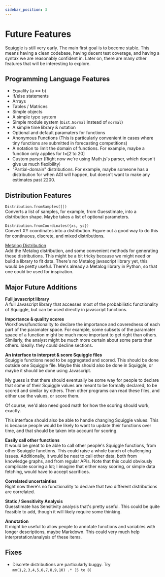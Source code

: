 ```yaml
---
sidebar_position: 3
---
```


# Future Features
Squiggle is still very early. The main first goal is to become stable. This means having a clean codebase, having decent test coverage, and having a syntax we are reasonably confident in. Later on, there are many other features that will be interesting to explore.

## Programming Language Features
- Equality (a == b)
- If/else statements
- Arrays 
- Tables / Matrices
- Simple objects
- A simple type system
- Simple module system (``Dist.Normal`` instead of ``normal``)
- A simple time library & notation
- Optional and default paramaters for functions
- Anonymous Functions (This is particularly convenient in cases where tiny functions are submitted in forecasting competitions)
- A notation to limit the domain of functions. For example, maybe a function only applies for t=[2 to 20]
- Custom parser (Right now we're using Math.js's parser, which doesn't give us much flexibility)
- "Partial-domain" distributions. For example, maybe someone has a distribution for when AGI will happen, but doesn't want to make any estimates past 2200.

## Distribution Features
``Distribution.fromSamples([])``  
Converts a list of samples, for example, from Guesstimate, into a distribution shape. Maybe takes a list of optional parameters.

``Distribution.fromCoordinates({xs, ys})``  
Convert XY coordinates into a distribution. Figure out a good way to do this for continuous, discrete, and mixed distributions.

[Metalog Distribution](https://en.wikipedia.org/wiki/Metalog_distribution)  
Add the Metalog distribution, and some convenient methods for generating these distributions. This might be a bit tricky because we might need or build a library to fit data. There's no Metalog javascript library yet, this would be pretty useful. There's already a Metalog library in Python, so that one could be used for inspiration.

## Major Future Additions
**Full javascript library**  
A full Javascript library that accesses most of the probabilistic functionality of Squiggle, but can be used directly in javascript functions.

**Importance & quality scores**  
Workflows/functionality to declare the importance and coveredness of each part of the paramater space. For example, some subsets of the paramater space of a function might be much more important to get right than others. Similarly, the analyst might be much more certain about some parts than others. Ideally. they could decline sections.

**An interface to interpret & score Squiggle files**  
Squiggle functions need to be aggregated and scored. This should be done outside one Squiggle file. Maybe this should also be done in Squiggle, or maybe it should be done using Javascript. 

My guess is that there should eventually be some way for people to declare that some of their Squiggle values are meant to be formally declared, to be scored and similar by others. Then other programs can read these files, and either use the values, or score them.

Of course, we'd also need good math for how the scoring should work, exactly.

This interface should also be able to handle changing Squiggle values. This is because people would be likely to want to update their functions over time, and that should be taken into account for scoring.

**Easily call other functions**  
It would be great to be able to call other people's Squiggle functions, from other Squiggle functions. This could raise a whole bunch of challenging issues. Additionally, it would be neat to call other data, both from knowledge graphs, and from regular APIs. Note that this could obviously complicate scoring a lot; I imagine that either easy scoring, or simple data fetching, would have to accept sacrifices.

**Correlated uncertainties**  
Right now there's no functionality to declare that two different distributions are correlated. 

**Static / Sensitivity Analysis**  
Guesstimate has Sensitivity analysis that's pretty useful. This could be quite feasible to add, though it will likely require some thinking.

**Annotation**  
It might be useful to allow people to annotate functions and variables with longer descriptions, maybe Markdown. This could very much help interpretation/analysis of these items.

## Fixes
- Discrete distributions are particularly buggy. Try ``mm(1,2,3,4,5,6,7,8,9,10) .* (5 to 8)``
